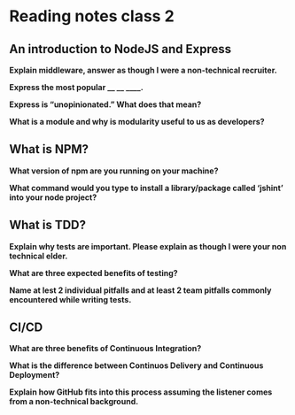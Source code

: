 # Reading notes class 2

## An introduction to NodeJS and Express

**Explain middleware, answer as though I were a non-technical recruiter.**

**Express the most popular __ __ ____.**

**Express is “unopinionated.” What does that mean?**

**What is a module and why is modularity useful to us as developers?**

## What is NPM?

**What version of npm are you running on your machine?**

**What command would you type to install a library/package called ‘jshint’ into your node project?**

## What is TDD?

**Explain why tests are important. Please explain as though I were your non technical elder.**

**What are three expected benefits of testing?**

**Name at lest 2 individual pitfalls and at least 2 team pitfalls commonly encountered while writing tests.**

## CI/CD

**What are three benefits of Continuous Integration?**

**What is the difference between Continuos Delivery and Continuous Deployment?**

**Explain how GitHub fits into this process assuming the listener comes from a non-technical background.**
